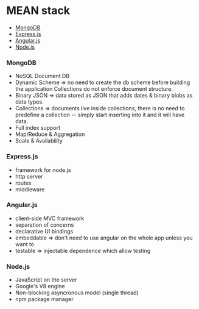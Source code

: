# MEAN stack  

  * [MongoDB](http://www.mongodb.org/)  
  * [Express.js](http://expressjs.com/)  
  * [Angular.js](https://angularjs.org/)  
  * [Node.js](http://nodejs.org/)  

### MongoDB  
  
  * NoSQL Document DB  
  * Dynamic Scheme => no need to create the db scheme before building the application  Collections do not enforce document structure.  
  * Binary JSON => data stored as JSON  that adds dates & binary blobs as data types.  
  * Collections => documents live inside collections, there is no need to predefine a collection -- simply start inserting into it and it will have data.  
  * Full index support  
  * Map/Reduce & Aggregation  
  * Scale & Availability  

### Express.js  
  
  * framework for node.js
  * http server  
  * routes  
  * middleware  

### Angular.js  

  * client-side MVC framework  
  * separation of concerns  
  * declarative UI bindings  
  * embeddable => don't need to use angular on the whole app unless you want to 
  * testable => injectable dependence which allow testing   

### Node.js  

  * JavaScript on the server  
  * Google's V8 engine  
  * Non-blocking asyncronous model  (single thread)  
  * npm package manager   

  
